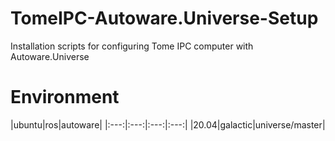 # TomeIPC-Autoware.Universe-Setup
Installation scripts for configuring Tome IPC computer with Autoware.Universe

# Environment 
|ubuntu|ros|autoware|
|:---:|:---:|:---:|:---:|
|20.04|galactic|universe/master|
